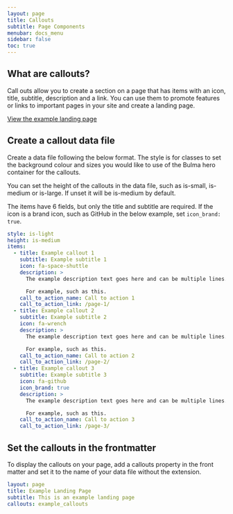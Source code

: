 ```yaml
---
layout: page
title: Callouts
subtitle: Page Components
menubar: docs_menu
sidebar: false
toc: true
---
```


## What are callouts?

Call outs allow you to create a section on a page that has items with an icon, title, subtitle, description and a link. You can use them to promote features or links to important pages in your site and create a landing page.

[View the example landing page](/bulma-clean-theme/landing/) 

## Create a callout data file

Create a data file following the below format. The style is for classes to set the background colour and sizes you would like to use of the Bulma hero container for the callouts.

You can set the height of the callouts in the data file, such as is-small, is-medium or is-large. If unset it will be is-medium by default.

The items have 6 fields, but only the title and subtitle are required. If the icon is a brand icon, such as GitHub in the below example, set `icon_brand: true`.

```yaml
style: is-light
height: is-medium
items:
  - title: Example callout 1
    subtitle: Example subtitle 1
    icon: fa-space-shuttle
    description: >
      The example description text goes here and can be multiple lines.

      For example, such as this. 
    call_to_action_name: Call to action 1
    call_to_action_link: /page-1/
  - title: Example callout 2
    subtitle: Example subtitle 2
    icon: fa-wrench
    description: >
      The example description text goes here and can be multiple lines.

      For example, such as this.
    call_to_action_name: Call to action 2
    call_to_action_link: /page-2/
  - title: Example callout 3
    subtitle: Example subtitle 3
    icon: fa-github
    icon_brand: true
    description: >
      The example description text goes here and can be multiple lines.

      For example, such as this.
    call_to_action_name: Call to action 3
    call_to_action_link: /page-3/
```

## Set the callouts in the frontmatter

To display the callouts on your page, add a callouts property in the front matter and set it to the name of your data file without the extension.

```yaml
layout: page
title: Example Landing Page
subtitle: This is an example landing page
callouts: example_callouts
```